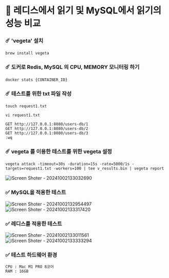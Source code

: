 
# 🚀 레디스에서 읽기 및 MySQL에서 읽기의 성능 비교

### ☄️ 'vegeta' 설치
```
brew install vegeta
```

### ☄️ 도커로 Redis, MySQL 의 CPU, MEMORY 모니터링 하기
```
docker stats {CONTAINER_ID}
```

### ☄️ 테스트를 위한 txt 파일 작성
```
touch request1.txt
```

```
vi request1.txt
```

```
GET http://127.0.0.1:8080/users-db/1
GET http://127.0.0.1:8080/users-db/2
GET http://127.0.0.1:8080/users-db/3
:wq
```

### ☄️ vegeta 를 이용한 테스트를 위한 vegeta 설정
```
vegeta attack -timeout=30s -duration=15s -rate=5000/1s -targets=request1.txt -workers=100 | tee v_results.bin | vegeta report
```
![iScreen Shoter - 20241002133032690](https://github.com/user-attachments/assets/5a5e981d-c6c2-49af-9f04-2b375fc7468b)


### ✅ MySQL을 적용한 테스트
![iScreen Shoter - 20241002132954497](https://github.com/user-attachments/assets/4464bd2d-8dae-4ee8-bb99-c2896eed8a72)
![iScreen Shoter - 20241002133317420](https://github.com/user-attachments/assets/98812dc0-f237-41ec-849a-c5eabe346e6f)


### ✅ 레디스를 적용한 테스트
![iScreen Shoter - 20241002133011561](https://github.com/user-attachments/assets/94c7fda5-2602-403a-aaf0-02fb98605219)
![iScreen Shoter - 20241002133333294](https://github.com/user-attachments/assets/9b1bf90f-0bce-4c1d-b279-3cc5471e273c)



### ✅ 테스트 하드웨어 환경
```
CPU : Mac M1 PRO 8코어
RAM : 16GB
```
